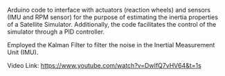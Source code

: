 Arduino code to interface with actuators (reaction wheels) and sensors (IMU and RPM sensor) for the purpose of estimating the inertia properties of a Satellite Simulator. Additionally, the code facilitates the control of the simulator through a PID controller.

Employed the Kalman Filter to filter the noise in the Inertial Measurement Unit (IMU).

Video Link: https://www.youtube.com/watch?v=DwIfQ7vHV64&t=1s
